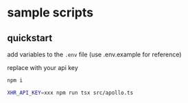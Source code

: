 # sample scripts

## quickstart

add variables to the `.env` file (use .env.example for reference)

replace with your api key

```bash
npm i

XHR_API_KEY=xxx npm run tsx src/apollo.ts
```
